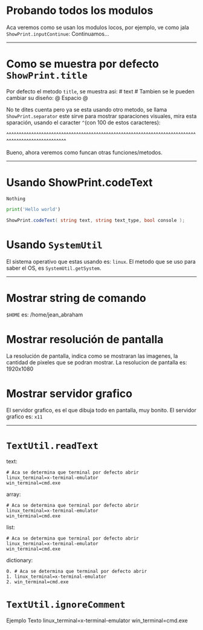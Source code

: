 #    Probando todos los modulos    #
Aca veremos como se usan los modulos locos, por ejemplo, ve como jala `ShowPrint.inputContinue`:
Continuamos...


--------------------------------------------------------------------------------------------------------------------------------


#    Como se muestra por defecto `ShowPrint.title`    #
Por defecto el metodo `title`, se muestra asi:
    #    text    #
Tambien se le pueden cambiar su diseño:
    @        Espacio        @

No te dites cuenta pero ya se esta usando otro metodo, se llama `ShowPrint.separator` este sirve para mostrar sparaciones visuales, mira esta sparación, usando el caracter `^`(con 100 de estos caracteres):


^^^^^^^^^^^^^^^^^^^^^^^^^^^^^^^^^^^^^^^^^^^^^^^^^^^^^^^^^^^^^^^^^^^^^^^^^^^^^^^^^^^^^^^^^^^^^^^^^^^^

Bueno, ahora veremos como funcan otras funciones/metodos.


--------------------------------------------------------------------------------------------------------------------------------


#    Usando ShowPrint.codeText    #

~~~
Nothing
~~~


```python
print('Hello world')
```


```csharp
ShowPrint.codeText( string text, string text_type, bool console );
```

#    Usando `SystemUtil`    #
El sistema operativo que estas usando es: `linux`.
El metodo que se uso para saber el OS, es `SystemUtil.getSystem`.



--------------------------------------------------------------------------------------------------------------------------------


#    Mostrar string de comando    #
`$HOME` es: /home/jean_abraham


#    Mostrar resolución de pantalla    #
La resolución de pantalla, indica como se mostraran las imagenes, la cantidad de pixeles que se podran mostrar.
La resolucion de pantalla es: 1920x1080

#    Mostrar servidor grafico    #
El servidor grafico, es el que dibuja todo en pantalla, muy bonito.
El servidor grafico es: `x11`


--------------------------------------------------------------------------------------------------------------------------------


#    `TextUtil.readText`    #
text:
```
# Aca se determina que terminal por defecto abrir
linux_terminal=x-terminal-emulator
win_terminal=cmd.exe
```


array:
```
# Aca se determina que terminal por defecto abrir
linux_terminal=x-terminal-emulator
win_terminal=cmd.exe
```


list:
```
# Aca se determina que terminal por defecto abrir
linux_terminal=x-terminal-emulator
win_terminal=cmd.exe
```


dictionary:
```
0. # Aca se determina que terminal por defecto abrir
1. linux_terminal=x-terminal-emulator
2. win_terminal=cmd.exe
```


#    `TextUtil.ignoreComment`    #
Ejemplo 
Texto
linux_terminal=x-terminal-emulator
win_terminal=cmd.exe

